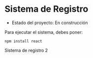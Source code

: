 <h1>Sistema de Registro</h1>

- Estado del proyecto: En construcción

Para ejecutar el sistema, debes poner:

``` npm install react ```

Sistema de registro 2

